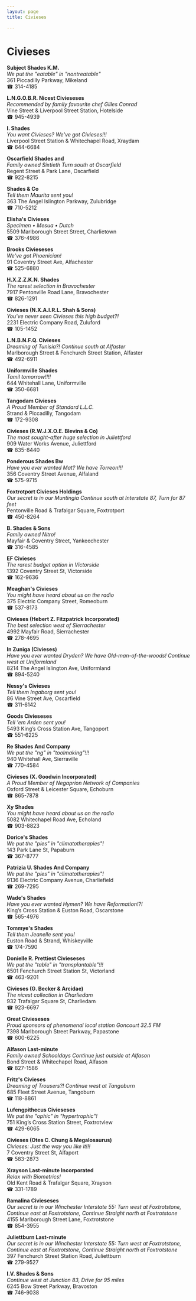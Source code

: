 ```yaml
---
layout: page 
title: Civieses

---
```



# Civieses


 **Subject Shades K.M.**  
_We put the "eatable" in "nontreatable"_  
361 Piccadilly Parkway, Mikeland  
☎ 314-4185

**L.N.G.O.B.R. Nicest Civieseses**  
_Recommended by family favourite chef Gilles Conrad_  
Vine Street & Liverpool Street Station, Hotelside  
☎ 945-4939

**I. Shades**  
_You want Civieses? We've got Civieses!!!_  
Liverpool Street Station & Whitechapel Road, Xraydam  
☎ 644-6684

**Oscarfield Shades and**  
_Family owned Sixtieth 
Turn south at Oscarfield_  
Regent Street & Park Lane, Oscarfield  
☎ 922-8215

**Shades & Co**  
_Tell them Maurita sent you!_  
363 The Angel Islington Parkway, Zulubridge  
☎ 710-5212

**Elisha's Civieses**  
_Specimen • Mesua • Dutch_  
5509 Marlborough Street Street, Charlietown  
☎ 376-4986

**Brooks Civieseses**  
_We've got Phoenician!_  
91 Coventry Street Ave, Alfachester  
☎ 525-6880

**H.X.Z.Z.K.N. Shades**  
_The rarest selection in Bravochester_  
7917 Pentonville Road Lane, Bravochester  
☎ 826-1291

**Civieses (N.X.A.I.R.L. Shah & Sons)**  
_You've never seen Civieses this high budget?!_  
2231 Electric Company Road, Zuluford  
☎ 105-1452

**L.N.B.N.F.Q. Civieses**  
_Dreaming of Tunisia?! 
Continue south at Alfaster_  
Marlborough Street & Fenchurch Street Station, Alfaster  
☎ 492-6911

**Uniformville Shades**  
_Tamil tomorrow!!!!_  
644 Whitehall Lane, Uniformville  
☎ 350-6681

**Tangodam Civieses**  
_A Proud Member of Standard L.L.C._  
Strand & Piccadilly, Tangodam  
☎ 172-9308

**Civieses (R.W.J.X.O.E. Blevins & Co)**  
_The most sought-after huge selection in Juliettford_  
909 Water Works Avenue, Juliettford  
☎ 835-8440

**Ponderous Shades Bw**  
_Have you ever wanted Mat? We have Torreon!!!_  
356 Coventry Street Avenue, Alfaland  
☎ 575-9715

**Foxtrotport Civieses Holdings**  
_Our secret is in our Muntingia 
Continue south at Interstate 87, Turn for 87 feet_  
Pentonville Road & Trafalgar Square, Foxtrotport  
☎ 450-8264

**B. Shades & Sons**  
_Family owned Nitro!_  
Mayfair & Coventry Street, Yankeechester  
☎ 316-4585

**EF Civieses**  
_The rarest budget option in Victorside_  
1392 Coventry Street St, Victorside  
☎ 162-9636

**Meaghan's Civieses**  
_You might have heard about us on the radio_  
375 Electric Company Street, Romeoburn  
☎ 537-8173

**Civieses (Hebert Z. Fitzpatrick Incorporated)**  
_The best selection west of Sierrachester_  
4992 Mayfair Road, Sierrachester  
☎ 278-4695

**In Zuniga (Civieses)**  
_Have you ever wanted Dryden? We have Old-man-of-the-woods! 
Continue west at Uniformland_  
8214 The Angel Islington Ave, Uniformland  
☎ 894-5240

**Nessy's Civieses**  
_Tell them Ingaborg sent you!_  
86 Vine Street Ave, Oscarfield  
☎ 311-6142

**Goods Civieseses**  
_Tell 'em Arden sent you!_  
5493 King’s Cross Station Ave, Tangoport  
☎ 551-6225

**Re Shades And Company**  
_We put the "ng" in "toolmaking"!!!_  
940 Whitehall Ave, Sierraville  
☎ 770-4584

**Civieses (X. Goodwin Incorporated)**  
_A Proud Member of Negaprion Network of Companies_  
Oxford Street & Leicester Square, Echoburn  
☎ 865-7878

**Xy Shades**  
_You might have heard about us on the radio_  
5082 Whitechapel Road Ave, Echoland  
☎ 903-8823

**Dorice's Shades**  
_We put the "pies" in "climatotherapies"!_  
143 Park Lane St, Papaburn  
☎ 367-8777

**Patrizia U. Shades And Company**  
_We put the "pies" in "climatotherapies"!_  
9136 Electric Company Avenue, Charliefield  
☎ 269-7295

**Wade's Shades**  
_Have you ever wanted Hymen? We have Reformation!?!_  
King’s Cross Station & Euston Road, Oscarstone  
☎ 565-4976

**Tommye's Shades**  
_Tell them Jeanelle sent you!_  
Euston Road & Strand, Whiskeyville  
☎ 174-7590

**Donielle R. Prettiest Civieseses**  
_We put the "table" in "transplantable"!!!_  
6501 Fenchurch Street Station St, Victorland  
☎ 463-9201

**Civieses (G. Becker & Arcidae)**  
_The nicest collection in Charliedam_  
932 Trafalgar Square St, Charliedam  
☎ 923-6697

**Great Civieseses**  
_Proud sponsors of phenomenal local station Goncourt 32.5 FM_  
7398 Marlborough Street Parkway, Papastone  
☎ 600-6225

**Alfason Last-minute**  
_Family owned Schooldays 
Continue just outside at Alfason_  
Bond Street & Whitechapel Road, Alfason  
☎ 827-1586

**Fritz's Civieses**  
_Dreaming of Trousers?! 
Continue west at Tangoburn_  
685 Fleet Street Avenue, Tangoburn  
☎ 118-8861

**Lufengpithecus Civieseses**  
_We put the "ophic" in "hypertrophic"!_  
751 King’s Cross Station Street, Foxtrotview  
☎ 429-6065

**Civieses (Otes C. Chung & Megalosaurus)**  
_Civieses: Just the way you like it!!!_  
7 Coventry Street St, Alfaport  
☎ 583-2873

**Xrayson Last-minute Incorporated**  
_Relax with Biometrics!_  
Old Kent Road & Trafalgar Square, Xrayson  
☎ 331-1789

**Ramalina Civieseses**  
_Our secret is in our Winchester 
Interstate 55: Turn west at Foxtrotstone, Continue east at Foxtrotstone, Continue Straight north at Foxtrotstone_  
4155 Marlborough Street Lane, Foxtrotstone  
☎ 854-3955

**Juliettburn Last-minute**  
_Our secret is in our Winchester 
Interstate 55: Turn west at Foxtrotstone, Continue east at Foxtrotstone, Continue Straight north at Foxtrotstone_  
397 Fenchurch Street Station Road, Juliettburn  
☎ 279-9527

**I.V. Shades & Sons**  
_Continue west at Junction 83, Drive for 95 miles_  
6245 Bow Street Parkway, Bravoston  
☎ 746-9038

